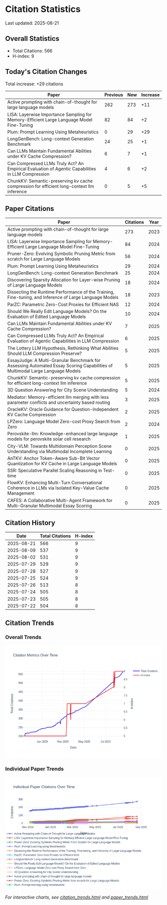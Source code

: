 # Citation Statistics

Last updated: 2025-08-21

## Overall Statistics
- Total Citations: 566
- H-index: 9

## Today's Citation Changes 

Total increase: +29 citations

| Paper | Previous | New | Increase |
| ----- | --------- | --- | -------- |
| Active prompting with chain-of-thought for large language models | 262 | 273 | +11 |
| LISA: Layerwise Importance Sampling for Memory-Efficient Large Language Model Fine-Tuning | 82 | 84 | +2 |
| Plum: Prompt Learning Using Metaheuristics | 0 | 29 | +29 |
| LongGenBench: Long-context Generation Benchmark | 24 | 25 | +1 |
| Can LLMs Maintain Fundamental Abilities under KV Cache Compression? | 6 | 7 | +1 |
| Can Compressed LLMs Truly Act? An Empirical Evaluation of Agentic Capabilities in LLM Compression | 4 | 6 | +2 |
| ChunkKV: Semantic-preserving kv cache compression for efficient long-context llm inference | 0 | 5 | +5 |

## Paper Citations

| Paper | Citations | Year |
| ----- | --------- | ---- |
| Active prompting with chain-of-thought for large language models | 273 | 2023 |
| LISA: Layerwise Importance Sampling for Memory-Efficient Large Language Model Fine-Tuning | 84 | 2024 |
| Pruner-Zero: Evolving Symbolic Pruning Metric from scratch for Large Language Models | 56 | 2024 |
| Plum: Prompt Learning Using Metaheuristics | 29 | 2024 |
| LongGenBench: Long-context Generation Benchmark | 25 | 2024 |
| Discovering Sparsity Allocation for Layer-wise Pruning of Large Language Models | 18 | 2024 |
| Dissecting the Runtime Performance of the Training, Fine-tuning, and Inference of Large Language Models | 18 | 2023 |
| ParZC: Parametric Zero-Cost Proxies for Efficient NAS | 12 | 2024 |
| Should We Really Edit Language Models? On the Evaluation of Edited Language Models | 10 | 2024 |
| Can LLMs Maintain Fundamental Abilities under KV Cache Compression? | 7 | 2025 |
| Can Compressed LLMs Truly Act? An Empirical Evaluation of Agentic Capabilities in LLM Compression | 6 | 2025 |
| The Lottery LLM Hypothesis, Rethinking What Abilities Should LLM Compression Preserve? | 5 | 2025 |
| EssayJudge: A Multi-Granular Benchmark for Assessing Automated Essay Scoring Capabilities of Multimodal Large Language Models | 5 | 2025 |
| ChunkKV: Semantic-preserving kv cache compression for efficient long-context llm inference | 5 | 2025 |
| 3D Question Answering for City Scene Understanding | 5 | 2024 |
| Mediator: Memory-efficient llm merging with less parameter conflicts and uncertainty based routing | 3 | 2025 |
| OracleKV: Oracle Guidance for Question-Independent KV Cache Compression | 2 | 2025 |
| LPZero: Language Model Zero-cost Proxy Search from Zero | 2 | 2024 |
| Perovskite-llm: Knowledge-enhanced large language models for perovskite solar cell research | 1 | 2025 |
| City-VLM: Towards Multidomain Perception Scene Understanding via Multimodal Incomplete Learning | 0 | 2025 |
| AnTKV: Anchor Token-Aware Sub-Bit Vector Quantization for KV Cache in Large Language Models | 0 | 2025 |
| SSR: Speculative Parallel Scaling Reasoning in Test-time | 0 | 2025 |
| FlowKV: Enhancing Multi-Turn Conversational Coherence in LLMs via Isolated Key-Value Cache Management | 0 | 2025 |
| CAFES: A Collaborative Multi-Agent Framework for Multi-Granular Multimodal Essay Scoring | 0 | 2025 |

## Citation History

| Date | Total Citations | H-index |
| ---- | --------------- | ------- |
| 2025-08-21 | 566 | 9 |
| 2025-08-09 | 537 | 9 |
| 2025-08-02 | 531 | 9 |
| 2025-07-29 | 529 | 9 |
| 2025-07-28 | 527 | 9 |
| 2025-07-25 | 524 | 9 |
| 2025-07-26 | 513 | 8 |
| 2025-07-24 | 505 | 8 |
| 2025-07-23 | 505 | 8 |
| 2025-07-22 | 504 | 8 |

## Citation Trends

### Overall Trends
![Citation Trends](citation_trends.png)

### Individual Paper Trends
![Paper Trends](paper_trends.png)

*For interactive charts, see [citation_trends.html](citation_trends.html) and [paper_trends.html](paper_trends.html)*